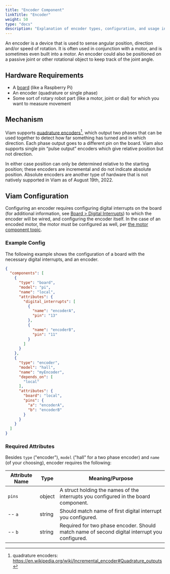 ```yaml
---
title: "Encoder Component"
linkTitle: "Encoder"
weight: 50
type: "docs"
description: "Explanation of encoder types, configuration, and usage in Viam."
---
```

An encoder is a device that is used to sense angular position, direction and/or speed of rotation.
It is often used in conjunction with a motor, and is sometimes even built into a motor.
An encoder could also be positioned on a passive joint or other rotational object to keep track of the joint angle.

## Hardware Requirements
- A [board](../board) (like a Raspberry Pi)
- An encoder (quadrature or single phase)
- Some sort of rotary robot part (like a motor, joint or dial) for which you want to measure movement

## Mechanism
Viam supports <a href="https://en.wikipedia.org/wiki/Incremental_encoder#Quadrature_outputs" target="_blank">quadrature encoders</a>[^qe], which output two phases that can be used together to detect how far something has turned and in which direction.
Each phase output goes to a different pin on the board.
Viam also supports single pin “pulse output” encoders which give relative position but not direction.
[^qe]:quadrature encoders: <a href="https://en.wikipedia.org/wiki/Incremental_encoder#Quadrature_outputs" target="_blank">ht<span></span>tps://en.wikipedia.org/wiki/Incremental_encoder#Quadrature_outputs</a>

In either case position can only be determined relative to the starting position; these encoders are incremental and do not indicate absolute position.
Absolute encoders are another type of hardware that is not natively supported in Viam as of August 19th, 2022.

## Viam Configuration
Configuring an encoder requires configuring digital interrupts on the board (for additional information, see [Board > Digital Interrupts](../board#digital-interrupts)) to which the encoder will be wired, and configuring the encoder itself.
In the case of an encoded motor, the motor must be configured as well, per [the motor component topic](../motor#dc-motor-with-encoder).

### Example Config
The following example shows the configuration of a board with the necessary digital interrupts, and an encoder.

```JSON
{
  "components": [
    {
      "type": "board",
      "model": "pi",
      "name": "local",
      "attributes": {
        "digital_interrupts": [
          {
            "name": "encoderA",
            "pin": "13"
          },
          {
            "name": "encoderB",
            "pin": "11"
          }
        ]
      }
    },
    {
      "type": "encoder",
      "model": "hall",
      "name": "myEncoder",
      "depends_on": [
        "local"
      ],
      "attributes": {
        "board": "local",
        "pins": {
          "a": "encoderA",
          "b": "encoderB"
        }
      }
    }
  ]
}
```

### Required Attributes
Besides `type` ("encoder"), `model` ("hall" for a two phase encoder) and `name` (of your choosing), encoder requires the following:

Attribute Name | Type | Meaning/Purpose
-------------- | ---- | ---------------
`pins` | object | A struct holding the names of the interrupts you configured in the board component.
-- `a` | string | Should match name of first digital interrupt you configured.
-- `b` | string | Required for two phase encoder. Should match name of second digital interrupt you configured.